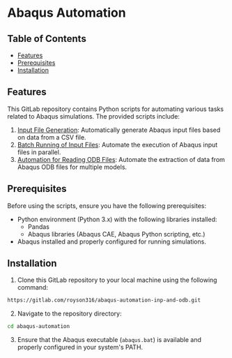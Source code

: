 # Abaqus Automation

## Table of Contents

- [Features](#features)
- [Prerequisites](#prerequisites)
- [Installation](#installation)

## Features

This GitLab repository contains Python scripts for automating various tasks related to Abaqus simulations. The provided scripts include:

1. [Input File Generation](https://gitlab.com/royson316/abaqus-automation-inp-and-odb/-/tree/main/1.%20Input%20file%20generation?ref_type=heads): Automatically generate Abaqus input files based on data from a CSV file.
2. [Batch Running of Input Files](https://gitlab.com/royson316/abaqus-automation-inp-and-odb/-/tree/main/2.%20Batch%20running%20of%20inp%20files?ref_type=heads): Automate the execution of Abaqus input files in parallel.
3. [Automation for Reading ODB Files](https://gitlab.com/royson316/abaqus-automation-inp-and-odb/-/tree/main/3.%20Automation%20for%20reading%20odb%20files?ref_type=heads): Automate the extraction of data from Abaqus ODB files for multiple models.

## Prerequisites

Before using the scripts, ensure you have the following prerequisites:

- Python environment (Python 3.x) with the following libraries installed:
  - Pandas
  - Abaqus libraries (Abaqus CAE, Abaqus Python scripting, etc.)
- Abaqus installed and properly configured for running simulations.

## Installation

1. Clone this GitLab repository to your local machine using the following command:

```bash
https://gitlab.com/royson316/abaqus-automation-inp-and-odb.git
```
2. Navigate to the repository directory:

```bash
cd abaqus-automation
```

3. Ensure that the Abaqus executable (`abaqus.bat`) is available and properly configured in your system's PATH.


